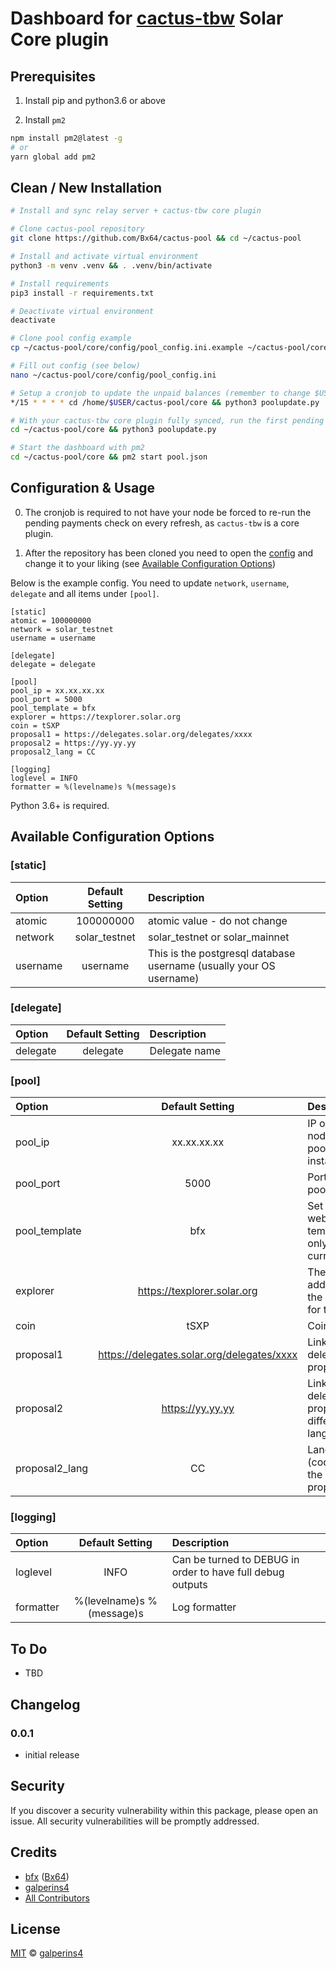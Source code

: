 # Dashboard for [cactus-tbw](https://github.com/Cactus-15-49/cactus-tbw) Solar Core plugin 

## Prerequisites

1. Install pip and python3.6 or above

2. Install `pm2`

```bash
npm install pm2@latest -g
# or
yarn global add pm2
```

## Clean / New Installation

```sh
# Install and sync relay server + cactus-tbw core plugin

# Clone cactus-pool repository
git clone https://github.com/Bx64/cactus-pool && cd ~/cactus-pool

# Install and activate virtual environment
python3 -m venv .venv && . .venv/bin/activate

# Install requirements
pip3 install -r requirements.txt

# Deactivate virtual environment
deactivate

# Clone pool config example
cp ~/cactus-pool/core/config/pool_config.ini.example ~/cactus-pool/core/config/pool_config.ini

# Fill out config (see below)
nano ~/cactus-pool/core/config/pool_config.ini

# Setup a cronjob to update the unpaid balances (remember to change $USER)
*/15 * * * * cd /home/$USER/cactus-pool/core && python3 poolupdate.py

# With your cactus-tbw core plugin fully synced, run the first pending balances check manually
cd ~/cactus-pool/core && python3 poolupdate.py

# Start the dashboard with pm2
cd ~/cactus-pool/core && pm2 start pool.json
```

## Configuration & Usage

0. The cronjob is required to not have your node be forced to re-run the pending payments check on every refresh, as `cactus-tbw` is a core plugin.

1. After the repository has been cloned you need to open the [config](./core/config/pool_config.ini) and change it to your liking (see [Available Configuration Options](#available-configuration-options))

Below is the example config. You need to update `network`, `username`, `delegate` and all items under `[pool]`.

```
[static]
atomic = 100000000
network = solar_testnet
username = username

[delegate]
delegate = delegate

[pool]
pool_ip = xx.xx.xx.xx
pool_port = 5000
pool_template = bfx
explorer = https://texplorer.solar.org
coin = tSXP
proposal1 = https://delegates.solar.org/delegates/xxxx
proposal2 = https://yy.yy.yy
proposal2_lang = CC

[logging]
loglevel = INFO
formatter = %(levelname)s %(message)s
```

Python 3.6+ is required.


## Available Configuration Options 

### [static]
| Option | Default Setting | Description | 
| :--- | :---: | :--- |
| atomic | 100000000 | atomic value - do not change |
| network | solar_testnet | solar_testnet or solar_mainnet|
| username | username | This is the postgresql database username (usually your OS username) |

### [delegate]
| Option | Default Setting | Description | 
| :--- | :---: | :--- |
| delegate | delegate | Delegate name |

### [pool]
| Option | Default Setting | Description | 
| :--- | :---: | :--- |
| pool_ip | xx.xx.xx.xx | IP of the node the pool is installed on |
| pool_port | 5000 | Port for pool |
| pool_template | bfx | Set the pool website template - only option currently |
| explorer | https://texplorer.solar.org | The address of the explorer for the coin. |
| coin | tSXP | Coin |
| proposal1 | https://delegates.solar.org/delegates/xxxx | Link to delegate proposal |
| proposal2 | https://yy.yy.yy | Link to the delegate proposal in different language |
| proposal2_lang | CC | Language (code) of the second proposal |

### [logging]
| Option | Default Setting | Description | 
| :--- | :---: | :--- |
| loglevel | INFO | Can be turned to DEBUG in order to have full debug outputs |
| formatter | %(levelname)s %(message)s | Log formatter |


## To Do

- TBD

## Changelog

### 0.0.1
- initial release

## Security

If you discover a security vulnerability within this package, please open an issue. All security vulnerabilities will be promptly addressed.

## Credits

- [bfx](https://delegates.solar.org/delegates/bfx) ([Bx64](https://github.com/Bx64))
- [galperins4](https://github.com/galperins4)
- [All Contributors](../../contributors)

## License

[MIT](LICENSE) © [galperins4](https://github.com/galperins4)
